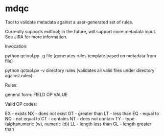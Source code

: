 mdqc
====

Tool to validate metadata against a user-generated set of rules.

Currently supports exiftool; in the future, will support more metadata input.  See JIRA for more information.

Invocation:

python qctool.py -g file
(generates rules template based on metadata from file)

python qctool.pv -v directory rules
(validates all valid files under directory against rules)

Rules:

general form: FIELD OP VALUE

Valid OP codes:

EX - exists
NX - does not exist
GT - greater than
LT - less than
EQ - equal to
NQ - not equal to
CT - contains
NT - does not contain
TY - type (alphanumeric (w), numeric (d))
LL - length less than
GL - length greater than
